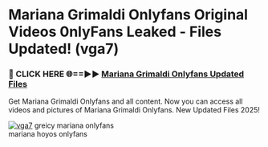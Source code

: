 # Mariana Grimaldi Onlyfans Original Videos 0nlyFans Leaked - Files Updated! (vga7)

<h3>🔴 CLICK HERE 🌐==►► <a href="https://tinyurl.com/ms9xzufz" rel="nofollow">Mariana Grimaldi Onlyfans Updated Files</a></h3>

Get Mariana Grimaldi Onlyfans and all content. Now you can access all videos and pictures of Mariana Grimaldi Onlyfans. New Updated Files 2025!

[![vga7](https://i.imgur.com/ppqm5kG.gif)](https://tinyurl.com/ms9xzufz)
greicy mariana onlyfans<br>
mariana hoyos onlyfans
